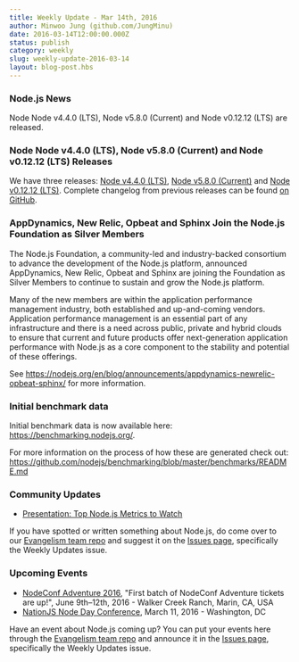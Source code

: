 ```yaml
---
title: Weekly Update - Mar 14th, 2016
author: Minwoo Jung (github.com/JungMinu)
date: 2016-03-14T12:00:00.000Z
status: publish
category: weekly
slug: weekly-update-2016-03-14
layout: blog-post.hbs
---
```


### Node.js News
Node Node v4.4.0 (LTS), Node v5.8.0 (Current) and Node v0.12.12 (LTS) are released.

### Node Node v4.4.0 (LTS), Node v5.8.0 (Current) and Node v0.12.12 (LTS) Releases

We have three releases: [Node v4.4.0 (LTS)](https://nodejs.org/en/blog/release/v4.4.0/), [Node v5.8.0 (Current)](https://nodejs.org/en/blog/release/v5.8.0/) and [Node v0.12.12 (LTS)](https://nodejs.org/en/blog/release/v0.12.12/). Complete changelog from previous releases can be found [on GitHub](https://github.com/nodejs/node/blob/master/CHANGELOG.md).

### AppDynamics, New Relic, Opbeat and Sphinx Join the Node.js Foundation as Silver Members

The Node.js Foundation, a community-led and industry-backed consortium to advance the development of the Node.js platform, announced AppDynamics, New Relic, Opbeat and Sphinx are joining the Foundation as Silver Members to continue to sustain and grow the Node.js platform.

Many of the new members are within the application performance management industry, both established and up-and-coming vendors. Application performance management is an essential part of any infrastructure and there is a need across public, private and hybrid clouds to ensure that current and future products offer next-generation application performance with Node.js as a core component to the stability and potential of these offerings.

See https://nodejs.org/en/blog/announcements/appdynamics-newrelic-opbeat-sphinx/ for more information.

### Initial benchmark data

Initial benchmark data is now available here: https://benchmarking.nodejs.org/.

For more information on the process of how these are generated check out: https://github.com/nodejs/benchmarking/blob/master/benchmarks/README.md

### Community Updates

* [Presentation: Top Node.js Metrics to Watch](http://blog.sematext.com/2016/02/26/top-node-js-metrics-to-watch/)

If you have spotted or written something about Node.js, do come over to our [Evangelism team repo](https://github.com/nodejs/evangelism) and suggest it on the [Issues page](https://github.com/nodejs/evangelism/issues), specifically the Weekly Updates issue.

### Upcoming Events

* [NodeConf Adventure 2016](https://ti.to/nodeconf/adventure-2016), "First batch of NodeConf Adventure tickets are up!", June 9th–12th, 2016 - Walker Creek Ranch, Marin, CA, USA
* [NationJS Node Day Conference](http://nationjs.com/), March 11, 2016 - Washington, DC

Have an event about Node.js coming up? You can put your events here through the [Evangelism team repo](https://github.com/nodejs/evangelism) and announce it in the [Issues page](https://github.com/nodejs/evangelism/issues), specifically the Weekly Updates issue.

